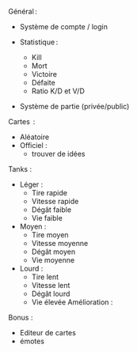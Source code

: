 Général : 
- Système de compte / login
- Statistique : 
	- Kill  
    - Mort 
    - Victoire
    - Défaite
    - Ratio K/D et V/D

- Système de partie (privée/public) 

Cartes  :
- Aléatoire
- Officiel :
	- trouver de idées

Tanks :
- Léger :
	- Tire rapide
	- Vitesse rapide
	- Dégât faible
    - Vie faible
- Moyen :
	- Tire moyen
	- Vitesse moyenne
	- Dégât moyen  
	- Vie moyenne  
- Lourd :
	- Tire lent
	- Vitesse lent
	- Dégât lourd
	- Vie élevée
Amélioration :
	

Bonus :
- Editeur de cartes
- émotes
